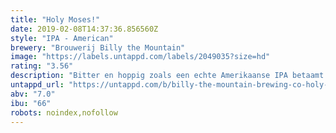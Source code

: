 ```yaml
---
title: "Holy Moses!"
date: 2019-02-08T14:37:36.856560Z
style: "IPA - American"
brewery: "Brouwerij Billy the Mountain"
image: "https://labels.untappd.com/labels/2049035?size=hd"
rating: "3.56"
description: "Bitter en hoppig zoals een echte Amerikaanse IPA betaamt. Onderscheidend door zijn krachtige body."
untappd_url: "https://untappd.com/b/billy-the-mountain-brewing-co-holy-moses/2049035"
abv: "7.0"
ibu: "66"
robots: noindex,nofollow
---
```

